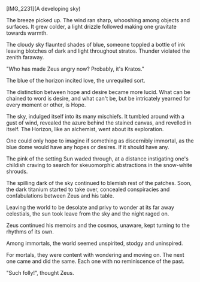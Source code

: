 [IMG_2231](A developing sky)

The breeze picked up. The wind ran sharp, whooshing among objects and surfaces. It grew colder, a light drizzle followed making one gravitate towards warmth. 

The cloudy sky flaunted shades of blue, someone toppled a bottle of ink leaving blotches of dark and light throughout stratos. Thunder violated the zenith faraway.

"Who has made Zeus angry now? Probably, it's Kratos." 

The blue of the horizon incited love, the unrequited sort.

The distinction between hope and desire became more lucid. What can be chained to word is desire, and what can't be, but be intricately yearned for every moment or other, is Hope.

The sky, indulged itself into its many mischiefs. It tumbled around with a gust of wind, revealed the azure behind the stained canvas, and revelled in itself. The Horizon, like an alchemist, went about its exploration.

One could only hope to imagine if something as discernibly immortal, as the blue dome would have any hopes or desires. If it should have any.

The pink of the setting Sun waded through, at a distance instigating one's childish craving to search for skeuomorphic abstractions in the snow-white shrouds.

The spilling dark of the sky continued to blemish rest of the patches. Soon, the dark titanium started to take over, concealed conspiracies and confabulations between Zeus and his table. 

Leaving the world to be desolate and privy to wonder at its far away celestials, the sun took leave from the sky and the night raged on. 

Zeus continued his memoirs and the cosmos, unaware, kept turning to the rhythms of its own.

Among immortals, the world seemed unspirited, stodgy and uninspired.

For mortals, they were content with wondering and moving on. The next one came and did the same. Each one with no reminiscence of the past. 

"Such folly!", thought Zeus.
